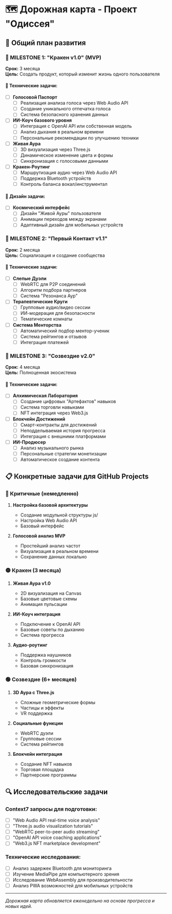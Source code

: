 # 🗺️ Дорожная карта - Проект "Одиссея"

## 🎯 Общий план развития

### 🐙 MILESTONE 1: "Кракен v1.0" (MVP)
**Срок:** 3 месяца  
**Цель:** Создать продукт, который изменит жизнь одного пользователя

#### 🔧 Технические задачи:
- [ ] **Голосовой Паспорт**
  - [ ] Реализация анализа голоса через Web Audio API
  - [ ] Создание уникального отпечатка голоса
  - [ ] Система безопасного хранения данных
  
- [ ] **ИИ-Коуч базового уровня**
  - [ ] Интеграция с OpenAI API или собственная модель
  - [ ] Анализ дыхания в реальном времени
  - [ ] Персональные рекомендации по улучшению техники
  
- [ ] **Живая Аура**
  - [ ] 3D визуализация через Three.js
  - [ ] Динамическое изменение цвета и формы
  - [ ] Синхронизация с голосовыми данными
  
- [ ] **Кракен-Роутинг**
  - [ ] Маршрутизация аудио через Web Audio API
  - [ ] Поддержка Bluetooth устройств
  - [ ] Контроль баланса вокал/инструментал

#### 🎨 Дизайн задачи:
- [ ] **Космический интерфейс**
  - [ ] Дизайн "Живой Ауры" пользователя
  - [ ] Анимации переходов между экранами
  - [ ] Адаптивный дизайн для мобильных устройств

### 🌟 MILESTONE 2: "Первый Контакт v1.1"
**Срок:** 2 месяца  
**Цель:** Социализация и создание сообщества

#### 🔧 Технические задачи:
- [ ] **Слепые Дуэли**
  - [ ] WebRTC для P2P соединений
  - [ ] Алгоритм подбора партнеров
  - [ ] Система "Резонанса Аур"
  
- [ ] **Терапевтические Круги**
  - [ ] Групповые аудио/видео сессии
  - [ ] ИИ-модерация для безопасности
  - [ ] Тематические комнаты
  
- [ ] **Система Менторства**
  - [ ] Автоматический подбор ментор-ученик
  - [ ] Система рейтингов и отзывов
  - [ ] Интеграция платежей

### 🌌 MILESTONE 3: "Созвездие v2.0"
**Срок:** 4 месяца  
**Цель:** Полноценная экосистема

#### 🔧 Технические задачи:
- [ ] **Алхимическая Лаборатория**
  - [ ] Создание цифровых "Артефактов" навыков
  - [ ] Система торговли навыками
  - [ ] NFT интеграция через Web3.js
  
- [ ] **Блокчейн Достижений**
  - [ ] Смарт-контракты для достижений
  - [ ] Неподделываемая история прогресса
  - [ ] Интеграция с внешними платформами
  
- [ ] **ИИ-Продюсер**
  - [ ] Анализ музыкального рынка
  - [ ] Персональные стратегии монетизации
  - [ ] Автоматическое создание контента

## 📋 Конкретные задачи для GitHub Projects

### 🔴 Критичные (немедленно)
1. **Настройка базовой архитектуры**
   - Создание модульной структуры js/
   - Настройка Web Audio API
   - Базовый интерфейс

2. **Голосовой анализ MVP**
   - Простейший анализ частот
   - Визуализация в реальном времени
   - Сохранение данных локально

### 🟡 Кракен (3 месяца)
1. **Живая Аура v1.0**
   - 2D визуализация на Canvas
   - Базовые цветовые схемы
   - Анимация пульсации

2. **ИИ-Коуч интеграция**
   - Подключение к OpenAI API
   - Базовые советы по дыханию
   - Система прогресса

3. **Аудио-роутинг**
   - Поддержка наушников
   - Контроль громкости
   - Базовая синхронизация

### 🟢 Созвездие (6+ месяцев)
1. **3D Аура с Three.js**
   - Сложные геометрические формы
   - Частицы и эффекты
   - VR поддержка

2. **Социальные функции**
   - WebRTC дуэли
   - Групповые сессии
   - Система рейтингов

3. **Блокчейн интеграция**
   - Создание NFT навыков
   - Торговая площадка
   - Партнерские программы

## 🔍 Исследовательские задачи

### Context7 запросы для подготовки:
- [ ] "Web Audio API real-time voice analysis"
- [ ] "Three.js audio visualization tutorials"
- [ ] "WebRTC peer-to-peer audio streaming"
- [ ] "OpenAI API voice coaching applications"
- [ ] "Web3.js NFT marketplace development"

### Технические исследования:
- [ ] Анализ задержек Bluetooth для мониторинга
- [ ] Изучение MediaPipe для компьютерного зрения
- [ ] Исследование WebAssembly для производительности
- [ ] Анализ PWA возможностей для мобильных устройств

---

*Дорожная карта обновляется еженедельно на основе прогресса и новых идей.* 